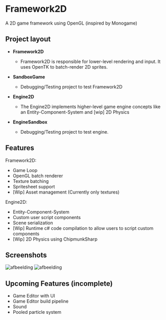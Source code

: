 # Framework2D
A 2D game framework using OpenGL (inspired by Monogame)


## Project layout ##
* **Framework2D**
  - Framework2D is responsible for lower-level rendering and input. It uses OpenTK to batch-render 2D sprites.
  
* **SandboxGame**
  - Debugging/Testing project to test Framework2D
  
* **Engine2D**
  - The Engine2D implements higher-level game engine concepts like an Entity-Component-System and [wip] 2D Physics


* **EngineSandbox**
  - Debugging/Testing project to test engine.
  
  
  
## Features ##

Framework2D:
  - Game Loop
  - OpenGL batch renderer
  - Texture batching
  - Spritesheet support
  - [Wip] Asset management (Currently only textures)

Engine2D:
  - Entity-Component-System
  - Custom user script components
  - Scene serialization
  - [Wip] Runtime c# code compilation to allow users to script custom components
  - [Wip] 2D Physics using ChipmunkSharp


## Screenshots ##

![afbeelding](https://user-images.githubusercontent.com/7734887/132525569-d7c4b255-29fb-4de1-ba5f-1fd9b4661912.png)
![afbeelding](https://user-images.githubusercontent.com/7734887/132526296-a212bf29-a0ee-422e-8218-16564f441aec.png)

## Upcoming Features (incomplete) ##
  - Game Editor with UI
  - Game Editor build pipeline
  - Sound
  - Pooled particle system
